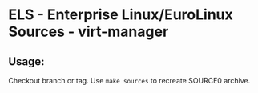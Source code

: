 # ELS - Enterprise Linux/EuroLinux Sources - virt-manager
 
## Usage:
  Checkout branch or tag. Use `make sources` to recreate  SOURCE0 archive.
